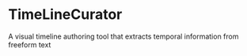 # TimeLineCurator
A visual timeline authoring tool that extracts temporal information from freeform text
